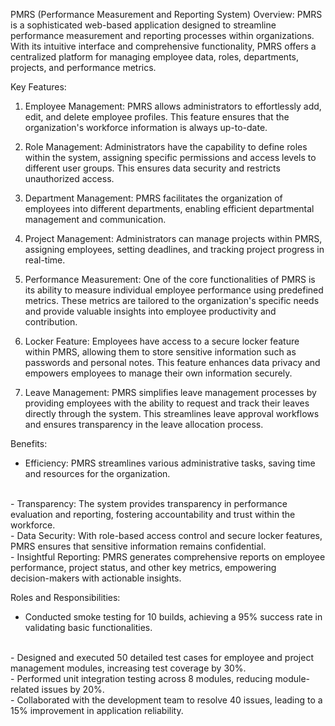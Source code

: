 PMRS (Performance Measurement and Reporting System) Overview:
PMRS is a sophisticated web-based application designed to streamline performance measurement and reporting processes within organizations. With its intuitive interface and comprehensive functionality, PMRS offers a centralized platform for managing employee data, roles, departments, projects, and performance metrics.

Key Features:
1. Employee Management: PMRS allows administrators to effortlessly add, edit, and delete employee profiles. This feature ensures that the organization's workforce information is always up-to-date.

2. Role Management: Administrators have the capability to define roles within the system, assigning specific permissions and access levels to different user groups. This ensures data security and restricts unauthorized access.

3. Department Management: PMRS facilitates the organization of employees into different departments, enabling efficient departmental management and communication.

4. Project Management: Administrators can manage projects within PMRS, assigning employees, setting deadlines, and tracking project progress in real-time.

5. Performance Measurement: One of the core functionalities of PMRS is its ability to measure individual employee performance using predefined metrics. These metrics are tailored to the organization's specific needs and provide valuable insights into employee productivity and contribution.

6. Locker Feature: Employees have access to a secure locker feature within PMRS, allowing them to store sensitive information such as passwords and personal notes. This feature enhances data privacy and empowers employees to manage their own information securely.

7. Leave Management: PMRS simplifies leave management processes by providing employees with the ability to request and track their leaves directly through the system. This streamlines leave approval workflows and ensures transparency in the leave allocation process.

Benefits:
<br>
- Efficiency: PMRS streamlines various administrative tasks, saving time and resources for the organization.
<br>
- Transparency: The system provides transparency in performance evaluation and reporting, fostering accountability and trust within the workforce.
<br>
- Data Security: With role-based access control and secure locker features, PMRS ensures that sensitive information remains confidential.
<br>
- Insightful Reporting: PMRS generates comprehensive reports on employee performance, project status, and other key metrics, empowering
<br>
decision-makers with actionable insights.
<br>



Roles and Responsibilities:
<br>
- Conducted smoke testing for 10 builds, achieving a 95% success rate in validating basic functionalities.
<br>
- Designed and executed 50 detailed test cases for employee and project management modules, increasing test coverage by 30%.
<br>
- Performed unit integration testing across 8 modules, reducing module-related issues by 20%.
<br>
- Collaborated with the development team to resolve 40 issues, leading to a 15% improvement in application reliability.
